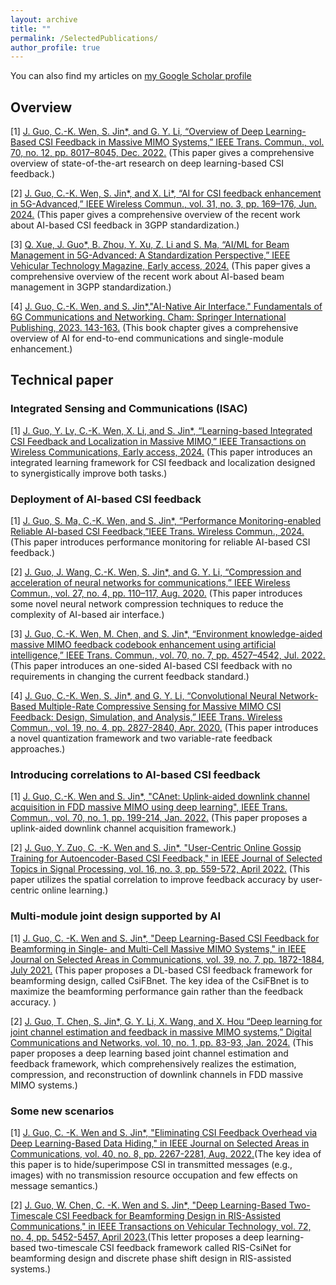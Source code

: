 ```yaml
---
layout: archive
title: ""
permalink: /SelectedPublications/
author_profile: true
---
```


 You can also find my articles on [my Google Scholar profile](https://scholar.google.com/citations?user=WN7-Mz4AAAAJ)

 

## **Overview**

[1]  [J. Guo, C.-K. Wen, S. Jin*, and G. Y. Li, “Overview of Deep Learning-Based CSI Feedback in Massive MIMO Systems,” IEEE Trans. Commun., vol. 70, no. 12, pp. 8017–8045, Dec. 2022.](https://ieeexplore.ieee.org/document/9931713) (This paper gives a comprehensive overview of state-of-the-art research on deep learning-based CSI feedback.)

[2]  [J. Guo, C.-K. Wen, S. Jin*, and X. Li*, “AI for CSI feedback enhancement in 5G-Advanced,” IEEE Wireless Commun.,  vol. 31, no. 3, pp. 169–176, Jun. 2024.](https://ieeexplore.ieee.org/document/9970357) (This paper gives a comprehensive overview of the recent work about AI-based CSI feedback in 3GPP standardization.)

[3] [Q. Xue, J. Guo*, B. Zhou, Y. Xu, Z. Li and S. Ma, “AI/ML for Beam Management in 5G-Advanced: A Standardization Perspective,” IEEE Vehicular Technology Magazine,  Early access, 2024.](https://ieeexplore.ieee.org/document/10627924) (This paper gives a comprehensive overview of the recent work about AI-based beam management in 3GPP standardization.)

[4] [J. Guo, C.-K. Wen, and S. Jin*,"AI-Native Air Interface." Fundamentals of 6G Communications and Networking. Cham: Springer International Publishing, 2023. 143-163.](https://link.springer.com/chapter/10.1007/978-3-031-37920-8_6) (This book chapter gives a comprehensive overview of AI for end-to-end communications and single-module enhancement.)

## **Technical paper**

### Integrated Sensing and Communications (ISAC)

[1] [J. Guo, Y. Lv, C.-K. Wen, X. Li, and S. Jin*, “Learning-based Integrated CSI Feedback and Localization in Massive MIMO,” IEEE Transactions on Wireless Communications,  Early access, 2024.](https://ieeexplore.ieee.org/document/10597358) (This paper introduces an integrated learning framework for CSI feedback and localization designed to synergistically improve both tasks.)

### Deployment of AI-based CSI feedback

[1] [J. Guo, S. Ma, C.-K. Wen, and S. Jin*, “Performance Monitoring-enabled Reliable AI-based CSI Feedback,”IEEE Trans. Wireless Commun., 2024.](https://ieeexplore.ieee.org/document/10750249) (This paper introduces performance monitoring for reliable AI-based CSI feedback.)

[2] [J. Guo, J. Wang, C.-K. Wen, S. Jin*, and G. Y. Li, “Compression and acceleration of neural networks for communications,” IEEE Wireless Commun., vol. 27, no. 4, pp. 110–117, Aug. 2020.](https://ieeexplore.ieee.org/document/9136588) (This paper introduces some novel neural network compression techniques to reduce the complexity of AI-based air interface.)


[3] [J. Guo, C.-K. Wen, M. Chen, and S. Jin*, “Environment knowledge-aided massive MIMO feedback codebook enhancement using artificial intelligence,” IEEE Trans. Commun., vol. 70, no. 7, pp. 4527–4542, Jul. 2022.](https://ieeexplore.ieee.org/document/9789120) (This paper introduces an one-sided AI-based CSI feedback with no requirements in changing the current feedback standard.)


[4] [J. Guo, C.-K. Wen, S. Jin*, and G. Y. Li, “Convolutional Neural Network-Based Multiple-Rate Compressive Sensing for Massive MIMO CSI Feedback: Design, Simulation, and Analysis,” IEEE Trans. Wireless Commun., vol. 19, no. 4, pp. 2827-2840, Apr. 2020.](https://ieeexplore.ieee.org/document/8972904) (This paper introduces a novel quantization framework and two variable-rate feedback approaches.)


### Introducing correlations to AI-based CSI feedback

[1] [J. Guo, C.-K. Wen and S. Jin*, "CAnet: Uplink-aided downlink channel acquisition in FDD massive MIMO using deep learning", IEEE Trans. Commun., vol. 70, no. 1, pp. 199-214, Jan. 2022.](https://ieeexplore.ieee.org/document/9570376) (This paper proposes a uplink-aided downlink channel acquisition framework.)


[2] [J. Guo, Y. Zuo, C. -K. Wen and S. Jin*, "User-Centric Online Gossip Training for Autoencoder-Based CSI Feedback," in IEEE Journal of Selected Topics in Signal Processing, vol. 16, no. 3, pp. 559-572, April 2022.](https://ieeexplore.ieee.org/document/9737435) (This paper utilizes the spatial correlation to improve feedback accuracy by user-centric online learning.)

### Multi-module joint design supported by AI

[1] [J. Guo, C. -K. Wen and S. Jin*, "Deep Learning-Based CSI Feedback for Beamforming in Single- and Multi-Cell Massive MIMO Systems," in IEEE Journal on Selected Areas in Communications, vol. 39, no. 7, pp. 1872-1884, July 2021.](https://ieeexplore.ieee.org/document/9279228) (This paper proposes a DL-based CSI feedback framework for beamforming design, called CsiFBnet. The key idea of the CsiFBnet is to maximize the beamforming performance gain rather than the feedback accuracy. )

[2] [J. Guo, T. Chen, S. Jin*, G. Y. Li, X. Wang, and X. Hou “Deep learning for joint channel estimation and feedback in massive MIMO systems,” Digital Communications and Networks, vol. 10, no. 1, pp. 83-93, Jan. 2024.](https://www.sciencedirect.com/science/article/pii/S235286482300024X) (This paper proposes a deep learning based joint channel estimation and feedback framework, which comprehensively realizes the estimation, compression, and reconstruction of downlink channels in FDD massive MIMO systems.)

### Some new scenarios

[1] [J. Guo, C. -K. Wen and S. Jin*, "Eliminating CSI Feedback Overhead via Deep Learning-Based Data Hiding," in IEEE Journal on Selected Areas in Communications, vol. 40, no. 8, pp. 2267-2281, Aug. 2022.](https://ieeexplore.ieee.org/document/9791341)(The key idea of this paper is to hide/superimpose CSI in transmitted messages (e.g., images) with no transmission resource occupation and few effects on message semantics.)

[2] [J. Guo, W. Chen, C. -K. Wen and S. Jin*, "Deep Learning-Based Two-Timescale CSI Feedback for Beamforming Design in RIS-Assisted Communications," in IEEE Transactions on Vehicular Technology, vol. 72, no. 4, pp. 5452-5457, April 2023.](https://ieeexplore.ieee.org/document/9969163)(This letter proposes a deep learning-based two-timescale CSI feedback framework called RIS-CsiNet for beamforming design and discrete phase shift design in RIS-assisted systems.)

